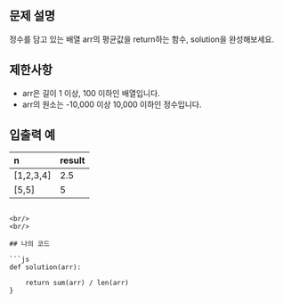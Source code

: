 ## 문제 설명

정수를 담고 있는 배열 arr의 평균값을 return하는 함수, solution을 완성해보세요.

## 제한사항

* arr은 길이 1 이상, 100 이하인 배열입니다.
* arr의 원소는 -10,000 이상 10,000 이하인 정수입니다.

## 입출력 예

|n|result|
|:------|:---|
|[1,2,3,4]|2.5|
|[5,5]|5|
```

<br/>
<br/>

## 나의 코드

```js
def solution(arr):
    
    return sum(arr) / len(arr)
}
```


